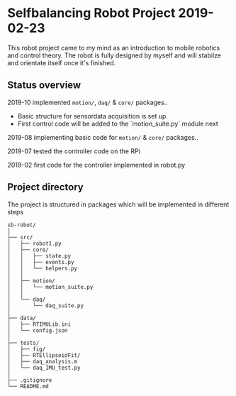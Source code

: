 # Selfbalancing Robot Project 2019-02-23

This robot project came to my mind as an introduction to mobile robotics and 
control theory. The robot is fully designed by myself and will stabilze and orientate itself 
once it's finished.

## Status overview
2019-10 implemented `motion/`, `daq/` & `core/` packages.. 
- Basic structure for sensordata acquisition is set up. 
- First control code will be added to the ´motion_suite.py´ module next

2019-08 implementing basic code for `motion/` & `core/` packages..

2019-07 tested the controller code on the RPi

2019-02 first code for the controller implemented in robot.py

## Project directory
The project is structured in packages which will be implemented in different steps
```
sb-robot/
│
├── src/
│   ├── robot1.py
│   ├── core/
│   │   ├── state.py
│   │   ├── events.py
│   │   └── helpers.py
│   │
│   ├── motion/
│   │   └── motion_suite.py
│   │
│   └── daq/
│       └── daq_suite.py
│
├── data/
│   ├── RTIMULib.ini
│   └── config.json
│
├── tests/
│   ├── fig/
│   ├── RTEllipsoidFit/
│   ├── daq_analysis.m
│   └── daq_IMU_test.py
│
├── .gitignore
└── README.md
```
